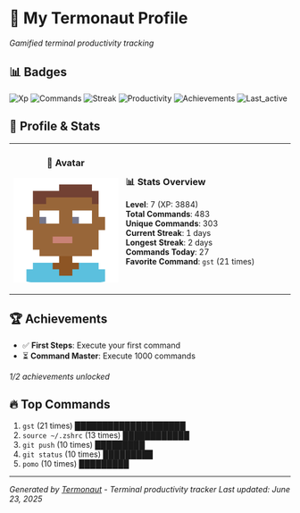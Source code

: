 # 🚀 My Termonaut Profile

*Gamified terminal productivity tracking*

## 📊 Badges

![Xp](https://img.shields.io/badge/XP-Level+7+%283884%2F6400%29-green?style=flat-square&logo=terminal&logoColor=white) ![Commands](https://img.shields.io/badge/Commands-483-green?style=flat-square&logo=terminal&logoColor=white) ![Streak](https://img.shields.io/badge/Streak-1+days-red?style=flat-square&logo=terminal&logoColor=white) ![Productivity](https://img.shields.io/badge/Productivity-80.0%25-green?style=flat-square&logo=terminal&logoColor=white) ![Achievements](https://img.shields.io/badge/Achievements-5%2F10-blue?style=flat-square&logo=terminal&logoColor=white) ![Last_active](https://img.shields.io/badge/Last+Active-3h+ago-green?style=flat-square&logo=terminal&logoColor=white) 

## 🎨 Profile & Stats

<table><tr>
<td width="40%" align="center">

### 👤 Avatar

![Avatar](./avatars/2d55bed6bb17f3d2f9b80d0955c8d8b1.svg)

</td>
<td width="60%">

### 📊 Stats Overview

**Level**: 7 (XP: 3884)  
**Total Commands**: 483  
**Unique Commands**: 303  
**Current Streak**: 1 days  
**Longest Streak**: 2 days  
**Commands Today**: 27  
**Favorite Command**: `gst` (21 times)  

</td>
</tr></table>

## 🏆 Achievements

- ✅ **First Steps**: Execute your first command
- ⏳ **Command Master**: Execute 1000 commands

*1/2 achievements unlocked*

## 🔥 Top Commands

1. `gst` (21 times) ████████████████████
2. `source ~/.zshrc` (13 times) ████████████
3. `git push` (10 times) █████████
4. `git status` (10 times) █████████
5. `pomo` (10 times) █████████

---

*Generated by [Termonaut](https://github.com/oiahoon/termonaut) - Terminal productivity tracker*
*Last updated: June 23, 2025*
